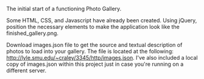 The initial start of a functioning Photo Gallery. 

Some HTML, CSS, and Javascript have already been created. 
Using jQuery, position the necessary elements to make the application look like the finished_gallery.png.

Download images.json file to get the source and textual description of photos to load into your gallery. The file is located at the following:
http://lyle.smu.edu/~craley/3345/http/images.json. I've also included a local copy of images.json within this project just in case you're running on a different
server.